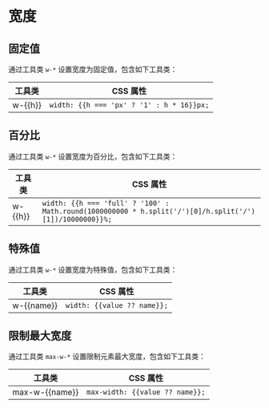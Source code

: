 # 宽度

## 固定值

通过工具类 `w-*` 设置宽度为固定值，包含如下工具类：

<Example padding="p-0" class="overflow-auto" style="max-height: 300px">
  <table class="table">
    <thead class="sticky top-0">
      <tr>
        <th>工具类</th>
        <th>CSS 属性</th>
      </tr>
    </thead>
    <tbody>
      <tr v-for="h in fixedHeights" :key="h">
        <td class="font-mono">w-{{h}}</td>
        <td><code>width: {{h === 'px' ? '1' : h * 16}}px;</code></td>
      </tr>
    </tbody>
  </table>
</Example>

## 百分比

通过工具类 `w-*` 设置宽度为百分比，包含如下工具类：

<Example padding="p-0" class="overflow-auto" style="max-height: 300px">
  <table class="table">
    <thead class="sticky top-0">
      <tr>
        <th>工具类</th>
        <th>CSS 属性</th>
      </tr>
    </thead>
    <tbody>
      <tr v-for="h in percentHeights" :key="h">
        <td class="font-mono">w-{{h}}</td>
        <td><code>width: {{h === 'full' ? '100' : Math.round(1000000000 * h.split('/')[0]/h.split('/')[1])/10000000}}%;</code></td>
      </tr>
    </tbody>
  </table>
</Example>

## 特殊值

通过工具类 `w-*` 设置宽度为特殊值，包含如下工具类：

<Example padding="p-0" class="overflow-auto" style="max-height: 300px">
  <table class="table">
    <thead class="sticky top-0">
      <tr>
        <th>工具类</th>
        <th>CSS 属性</th>
      </tr>
    </thead>
    <tbody>
      <tr v-for="[name, value] in specialHeights" :key="name">
        <td class="font-mono">w-{{name}}</td>
        <td><code>width: {{value ?? name}};</code></td>
      </tr>
    </tbody>
  </table>
</Example>

## 限制最大宽度

通过工具类 `max-w-*` 设置限制元素最大宽度，包含如下工具类：

<Example padding="p-0" class="overflow-auto" style="max-height: 300px">
  <table class="table">
    <thead class="sticky top-0">
      <tr>
        <th>工具类</th>
        <th>CSS 属性</th>
      </tr>
    </thead>
    <tbody>
      <tr v-for="[name, value] in maxHeights" :key="name">
        <td class="font-mono">max-w-{{name}}</td>
        <td><code>max-width: {{value ?? name}};</code></td>
      </tr>
    </tbody>
  </table>
</Example>

<script setup>
const fixedHeights = '0,px,0.5,1,1.5,2,2.5,3,3.5,4,5,6,7,8,9,10,11,12,14,16,20,24,28,32,36,40,44,48,52,56,60,64,72,80,96'.split(',');
const percentHeights = '1/2,1/3,2/3,1/4,2/4,3/4,1/5,2/5,3/5,4/5,1/6,2/6,3/6,4/6,5/6,full'.split(',');
const specialHeights = 'auto,screen:100vw,fit:fit-content,min:min-content,max:max-content'.split(',').map(v => v.split(':'));
const maxHeights = '0:0px,full:100%,screen:100vw,none,min:min-content,max:max-content,fit:fit-content'.split(',').map(v => v.split(':'));
</script>
